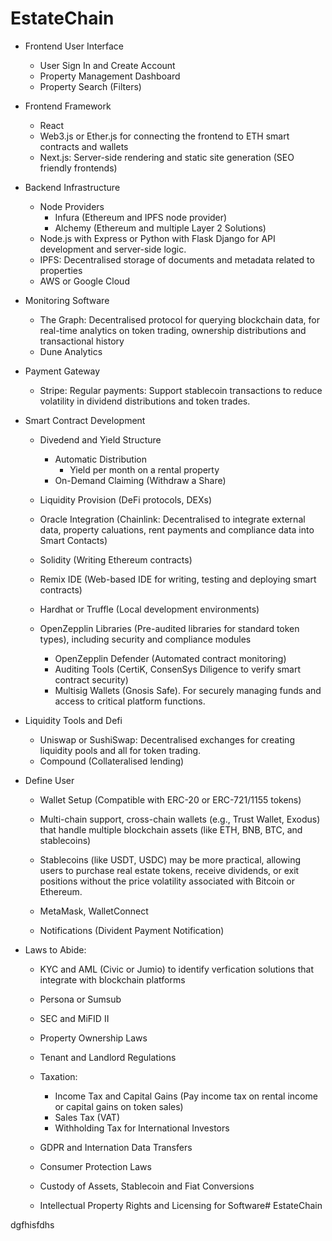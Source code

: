 # EstateChain

- Frontend User Interface 
    - User Sign In and Create Account 
    - Property Management Dashboard
    - Property Search (Filters)

 - Frontend Framework 
    - React
    - Web3.js or Ether.js for connecting the frontend to ETH smart contracts and wallets
    - Next.js: Server-side rendering and static site generation (SEO friendly frontends)

- Backend Infrastructure
    - Node Providers 
        - Infura (Ethereum and IPFS node provider)
        - Alchemy (Ethereum and multiple Layer 2 Solutions)
    - Node.js with Express or Python with Flask Django for API development and server-side logic.
    - IPFS: Decentralised storage of documents and metadata related to properties 
    - AWS or Google Cloud 

- Monitoring Software
    - The Graph: Decentralised protocol for querying blockchain data, for real-time analytics on token trading, ownership distributions and transactional history
    - Dune Analytics

- Payment Gateway
    - Stripe: Regular payments:  Support stablecoin transactions to reduce volatility in dividend distributions and token trades.

- Smart Contract Development
    - Divedend and Yield Structure
        - Automatic Distribution 
            - Yield per month on a rental property
        - On-Demand Claiming (Withdraw a Share)
    - Liquidity Provision (DeFi protocols, DEXs)

    - Oracle Integration (Chainlink: Decentralised to integrate external data, property caluations, rent payments and compliance data into Smart Contacts)

    - Solidity (Writing Ethereum contracts)
    - Remix IDE (Web-based IDE for writing, testing and deploying smart contracts)
    - Hardhat or Truffle (Local development environments)

    - OpenZepplin Libraries (Pre-audited libraries for standard token types), including security and compliance modules
        - OpenZepplin Defender (Automated contract monitoring)
        - Auditing Tools (CertiK, ConsenSys Diligence to verify smart contract security)
        - Multisig Wallets (Gnosis Safe). For securely managing funds and access to critical platform functions.

- Liquidity Tools and Defi
    - Uniswap or SushiSwap: Decentralised exchanges for creating liquidity pools and all for token trading.
    - Compound (Collateralised lending) 

- Define User 
    - Wallet Setup (Compatible with ERC-20 or ERC-721/1155 tokens)
    - Multi-chain support, cross-chain wallets (e.g., Trust Wallet, Exodus) that handle multiple blockchain assets (like ETH, BNB, BTC, and stablecoins)
    - Stablecoins (like USDT, USDC) may be more practical, allowing users to purchase real estate tokens, receive dividends, or exit positions without the price volatility associated with Bitcoin or Ethereum.
    - MetaMask, WalletConnect

    - Notifications (Divident Payment Notification)

- Laws to Abide:
    - KYC and AML (Civic or Jumio) to identify verfication solutions that integrate with blockchain platforms
    - Persona or Sumsub

    - SEC and MiFID II
    - Property Ownership Laws
    - Tenant and Landlord Regulations

    - Taxation:
        - Income Tax and Capital Gains (Pay income tax on rental income or capital gains on token sales)
        - Sales Tax (VAT)
        - Withholding Tax for International Investors

    - GDPR and Internation Data Transfers
    - Consumer Protection Laws
    - Custody of Assets, Stablecoin and Fiat Conversions
    - Intellectual Property Rights and Licensing for Software# EstateChain


dgfhisfdhs